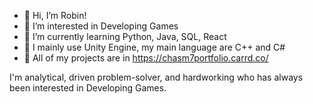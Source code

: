 - 👋 Hi, I’m Robin!
- 👀 I’m interested in Developing Games
- 🌱 I’m currently learning Python, Java, SQL, React
- 🌱 I mainly use Unity Engine, my main language are C++ and C#
- 💞️ All of my projects are in https://chasm7portfolio.carrd.co/

<!---
Chasm07/Chasm07 is a ✨ special ✨ repository because its `README.md` (this file) appears on your GitHub profile.
You can click the Preview link to take a look at your changes.
--->
I'm analytical, driven problem-solver, and hardworking who has always been interested in Developing Games.
